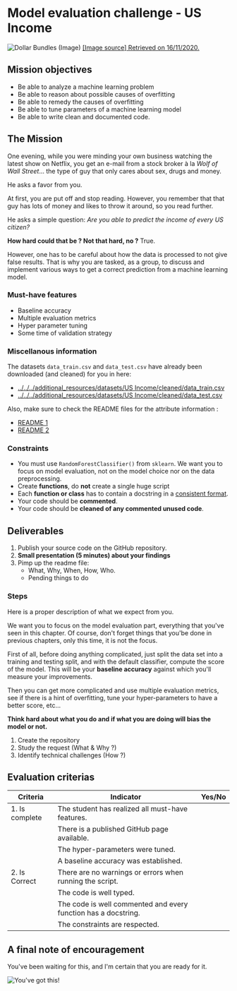 # Model evaluation challenge - US Income

![Dollar Bundles (Image)](assets/us-dollar-bundles.jpg)
[[Image source] Retrieved on 16/11/2020.](https://see.news/expert-us-dollar-inches-to-collapse-world-return-to-gold-standard/)

## Mission objectives

- Be able to analyze a machine learning problem
- Be able to reason about possible causes of overfitting
- Be able to remedy the causes of overfitting
- Be able to tune parameters of a machine learning model
- Be able to write clean and documented code.

## The Mission

One evening, while you were minding your own business watching the latest show on Netflix, you get an e-mail from a stock broker à la *Wolf of Wall Street*... the type of guy that only cares about sex, drugs and money.

He asks a favor from you.

At first, you are put off and stop reading. However, you remember that that guy has lots of money and likes to throw it around, so you read further.

He asks a simple question: *Are you able to predict the income of every US citizen?*

**How hard could that be ? Not that hard, no ?** True.

However, one has to be careful about how the data is processed to not give false results. That is why you are tasked, as a group, to discuss and implement various ways to get a correct prediction from a machine learning model.

### Must-have features

- Baseline accuracy
- Multiple evaluation metrics
- Hyper parameter tuning
- Some time of validation strategy

### Miscellanous information

The datasets `data_train.csv` and `data_test.csv` have already been downloaded (and cleaned) for you in here:

- [../../../additional_resources/datasets/US Income/cleaned/data_train.csv](../../../additional_resources/datasets/US%20Income/cleaned/data_train.csv)
- [../../../additional_resources/datasets/US Income/cleaned/data_test.csv](../../../additional_resources/datasets/US%20Income/cleaned/data_test.csv)

Also, make sure to check the README files for the attribute information :

- [README 1](../../../additional_resources/datasets/US%20Income/README.md)
- [README 2](../../../additional_resources/datasets/US%20Income/cleaned/README.md)

### Constraints

- You must use `RandomForestClassifier()` from `sklearn`. We want you to focus on model evaluation, not on the model choice nor on the data preprocessing.
- Create **functions**, do **not** create a single huge script
- Each **function or class** has to contain a docstring in a [consistent format](https://stackoverflow.com/a/24385103).
- Your code should be **commented**.
- Your code should be **cleaned of any commented unused code**.

## Deliverables

1. Publish your source code on the GitHub repository.
2. **Small presentation (5 minutes) about your findings**
3. Pimp up the readme file:
   - What, Why, When, How, Who.
   - Pending things to do

### Steps

Here is a proper description of what we expect from you.

We want you to focus on the model evaluation part, everything that you've seen in this chapter. Of course, don't forget things that you'be done in previous chapters, only this time, it is not the focus.

First of all, before doing anything complicated, just split the data set into a training and testing split, and with the default classifier, compute the score of the model. This will be your **baseline accuracy** against which you'll measure your improvements.

Then you can get more complicated and use multiple evaluation metrics, see if there is a hint of overfitting, tune your hyper-parameters to have a better score, etc...

**Think hard about what you do and if what you are doing will bias the model or not.**

1. Create the repository
2. Study the request (What & Why ?)
3. Identify technical challenges (How ?)

## Evaluation criterias

| Criteria       | Indicator                                                                             | Yes/No |
|----------------|---------------------------------------------------------------------------------------|--------|
| 1. Is complete | The student has realized all must-have features.                                      |        |
|                | There is a published GitHub page available.                                           |
|  |The hyper-parameters were tuned. |        |
|  |A baseline accuracy was established. |        |
| 2. Is Correct  | There are no warnings or errors when running the script.                                     |        |
|  |The code is well typed. |        |
|  |The code is well commented and every function has a docstring. |        |
|                | The constraints are respected.|        |

## A final note of encouragement

You've been waiting for this, and I'm certain that you are ready for it.

![You've got this!](https://media.giphy.com/media/gTURHJs4e2Ies/giphy.gif)
